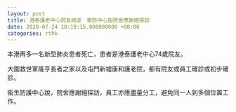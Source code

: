 ```yaml
---
layout: post
title: 港泰護老中心院友病逝　衞防中心指院舍應謝絕探訪
date: 2020-07-24 18:19:15.000000000 +08:00
categories: rthk
---
```


本港再多一名新型肺炎患者死亡，患者是港泰護老中心74歲院友。

大圍救世軍隆亨長者之家以及屯門新墟康和護老院，都有院友或員工確診或初步確診。

衞生防護中心說，院舍應謝絕探訪，員工亦應盡量分工，避免同一人到多個位置工作。
